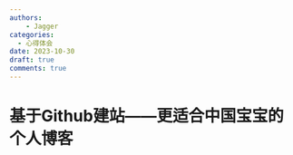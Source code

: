 ```yaml
---
authors: 
    - Jagger
categories:
  - 心得体会
date: 2023-10-30
draft: true
comments: true
---
```

# 基于Github建站——更适合中国宝宝的个人博客
